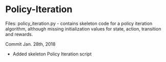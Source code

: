 # Policy-Iteration

Files:
policy_iteration.py - contains skeleton code for a policy iteration algorithm, although missing initialization values for state, action, transition and rewards.

Commit Jan. 28th, 2018
- Added skeleton Policy Iteration script
